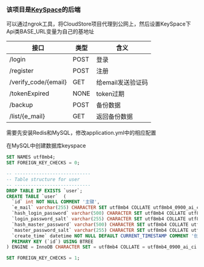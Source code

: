 ### 该项目是[KeySpace](https://github.com/Mark20458/KeySpace)的后端

可以通过ngrok工具，将CloudStore项目代理到公网上，然后设置KeySpace下Api类BASE_URL变量为自己的基地址

| 接口                   | 类型   | 含义          |
|----------------------|------|-------------|
| /login               | POST | 登录          |
| /register            | POST | 注册          |
| /verify_code/{email} | GET  | 给email发送验证码 |
| /tokenExpired        | NONE | token过期     |
| /backup              | POST | 备份数据        |
| /list/{e_mail}       | GET  | 返回备份数据      |

需要先安装Redis和MySQL，修改application.yml中的相应配置

在MySQL中创建数据库keyspace
```SQL
SET NAMES utf8mb4;
SET FOREIGN_KEY_CHECKS = 0;

-- ----------------------------
-- Table structure for user
-- ----------------------------
DROP TABLE IF EXISTS `user`;
CREATE TABLE `user`  (
  `id` int NOT NULL COMMENT '主键',
  `e_mail` varchar(255) CHARACTER SET utf8mb4 COLLATE utf8mb4_0900_ai_ci NOT NULL COMMENT '用户注册邮箱（接收验证码）',
  `hash_login_password` varchar(500) CHARACTER SET utf8mb4 COLLATE utf8mb4_0900_ai_ci NOT NULL COMMENT 'hash后的登录密码',
  `login_password_salt` varchar(255) CHARACTER SET utf8mb4 COLLATE utf8mb4_0900_ai_ci NOT NULL COMMENT '登录密码的盐',
  `hash_master_password` varchar(500) CHARACTER SET utf8mb4 COLLATE utf8mb4_0900_ai_ci NOT NULL COMMENT 'hash后的主密码',
  `master_password_salt` varchar(255) CHARACTER SET utf8mb4 COLLATE utf8mb4_0900_ai_ci NOT NULL COMMENT '主密码的盐',
  `create_time` datetime NOT NULL DEFAULT CURRENT_TIMESTAMP COMMENT '创建时间',
  PRIMARY KEY (`id`) USING BTREE
) ENGINE = InnoDB CHARACTER SET = utf8mb4 COLLATE = utf8mb4_0900_ai_ci ROW_FORMAT = Dynamic;

SET FOREIGN_KEY_CHECKS = 1;
```
